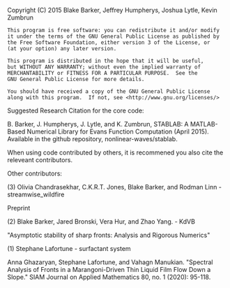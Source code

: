 Copyright (C) 2015  Blake Barker, Jeffrey Humpherys, Joshua Lytle, Kevin Zumbrun

    This program is free software: you can redistribute it and/or modify
    it under the terms of the GNU General Public License as published by
    the Free Software Foundation, either version 3 of the License, or
    (at your option) any later version.

    This program is distributed in the hope that it will be useful,
    but WITHOUT ANY WARRANTY; without even the implied warranty of
    MERCHANTABILITY or FITNESS FOR A PARTICULAR PURPOSE.  See the
    GNU General Public License for more details.

    You should have received a copy of the GNU General Public License
    along with this program.  If not, see <http://www.gnu.org/licenses/>
    
Suggested Research Citation for the core code: 

B. Barker, J. Humpherys, J. Lytle, and K. Zumbrun, STABLAB: A MATLAB-Based Numerical
Library for Evans Function Computation (April 2015). Available in the github repository, nonlinear-waves/stablab. 

When using code contributed by others, it is recommened you also cite the releveant contributors.

Other contributors:

(3) Olivia Chandrasekhar, C.K.R.T. Jones, Blake Barker, and Rodman Linn - streamwise_wildfire

Preprint

(2) Blake Barker, Jared Bronski, Vera Hur, and Zhao Yang. - KdVB

"Asymptotic stability of sharp fronts: Analysis and Rigorous Numerics"

(1) Stephane Lafortune - surfactant system

Anna Ghazaryan,  Stephane Lafortune, and Vahagn Manukian. 
"Spectral Analysis of Fronts in a Marangoni-Driven Thin 
Liquid Film Flow Down a Slope." SIAM Journal on Applied 
Mathematics 80, no. 1 (2020): 95-118.


